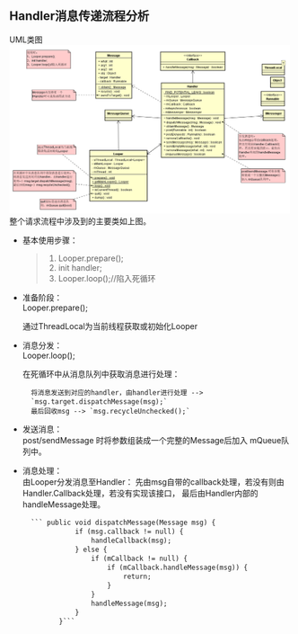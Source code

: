## Handler消息传递流程分析

UML类图
<br><img src="handler.png" width="500" height="300"/><br>
 整个请求流程中涉及到的主要类如上图。

* 基本使用步骤：
    >1. Looper.prepare();
    >2. init handler; 
    >3. Looper.loop();//陷入死循环

* 准备阶段：<br>
    Looper.prepare();
    
    通过ThreadLocal为当前线程获取或初始化Looper
    
* 消息分发：<br>
    Looper.loop();
    
    在死循环中从消息队列中获取消息进行处理：<br>
        
        将消息发送到对应的handler，由handler进行处理 -->
        `msg.target.dispatchMessage(msg);`
        最后回收msg --> `msg.recycleUnchecked();`
        
* 发送消息：<br>
    post/sendMessage 时将参数组装成一个完整的Message后加入 mQueue队列中。
    
* 消息处理：<br>
    由Looper分发消息至Handler：
        先由msg自带的callback处理，若没有则由Handler.Callback处理，若没有实现该接口，
        最后由Handler内部的handleMessage处理。
        
        ``` public void dispatchMessage(Message msg) {
                   if (msg.callback != null) {
                       handleCallback(msg);
                   } else {
                       if (mCallback != null) {
                           if (mCallback.handleMessage(msg)) {
                               return;
                           }
                       }
                       handleMessage(msg);
                   }
               }```